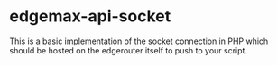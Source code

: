 # edgemax-api-socket
This is a basic implementation of the socket connection in PHP which should be hosted on the edgerouter itself to push to your script.
